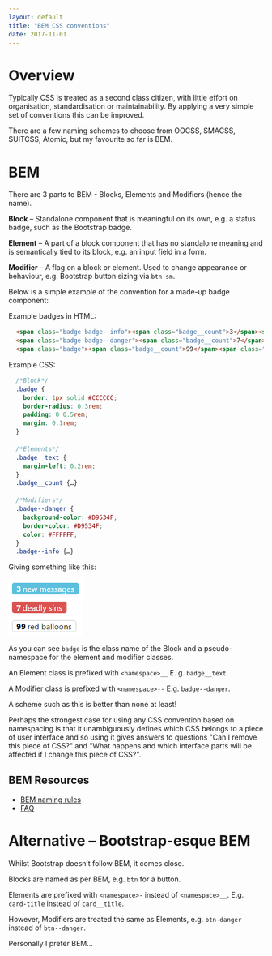 ```yaml
---
layout: default
title: "BEM CSS conventions"
date: 2017-11-01
---
```


# Overview
Typically CSS is treated as a second class citizen, with little effort on organisation, standardisation or maintainability. By applying a very simple set of conventions this can be improved.
 
There are a few naming schemes to choose from OOCSS, SMACSS, SUITCSS, Atomic, but my favourite so far is BEM.
 
# BEM
There are 3 parts to BEM - Blocks, Elements and Modifiers (hence the name).
 
**Block** – Standalone component that is meaningful on its own, e.g. a status badge, such as the Bootstrap badge.

**Element** – A part of a block component that has no standalone meaning and is semantically tied to its block, e.g. an input field in a form.

**Modifier** – A flag on a block or element. Used to change appearance or behaviour, e.g. Bootstrap button sizing via `btn-sm`.
 
Below is a simple example of the convention for a made-up badge component:
 
Example badges in HTML:

```html
  <span class="badge badge--info"><span class="badge__count">3</span><span class="badge__text">new messages</span></span>
  <span class="badge badge--danger"><span class="badge__count">7</span><span class="badge__text">deadly sins</span></span>
  <span class="badge"><span class="badge__count">99</span><span class="badge__text">red balloons</span></span>
``` 
 
Example CSS:

```css
  /*Block*/
  .badge {
    border: 1px solid #CCCCCC;
    border-radius: 0.3rem;
    padding: 0 0.5rem;
    margin: 0.1rem;
  }

  /*Elements*/
  .badge__text {
    margin-left: 0.2rem;
  }
  .badge__count {…}
 
  /*Modifiers*/
  .badge--danger {
    background-color: #D9534F;
    border-color: #D9534F;
    color: #FFFFFF;
  }
  .badge--info {…}
```

Giving something like this:

![BEM badges](https://raw.githubusercontent.com/cowinr/moostey/master/images/BEM-badges.png)
 
As you can see `badge` is the class name of the Block and a pseudo-namespace for the element and modifier classes.
 
An Element class is prefixed with `<namespace>__` E. g. `badge__text`.
 
A Modifier class is prefixed with `<namespace>--` E.g. `badge--danger`.
 
A scheme such as this is better than none at least!
 
Perhaps the strongest case for using any CSS convention based on namespacing is that it unambiguously defines which CSS belongs to a piece of user interface and so using it gives answers to questions "Can I remove this piece of CSS?" and "What happens and which interface parts will be affected if I change this piece of CSS?".

## BEM Resources
* [BEM naming rules](http://getbem.com/naming/)
* [FAQ](http://getbem.com/faq/)

# Alternative – Bootstrap-esque BEM
 
Whilst Bootstrap doesn’t follow BEM, it comes close.
 
Blocks are named as per BEM, e.g. `btn` for a button.
 
Elements are prefixed with `<namespace>-` instead of `<namespace>__`. E.g. `card-title` instead of `card__title`.
 
However, Modifiers are treated the same as Elements, e.g. `btn-danger` instead of `btn--danger`.

Personally I prefer BEM...
